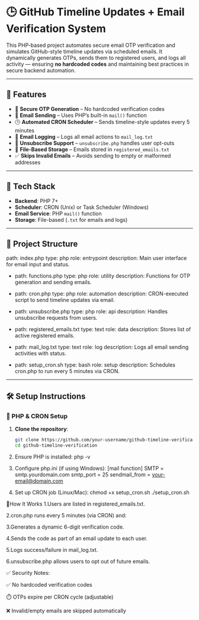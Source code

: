 # 🕒 GitHub Timeline Updates + Email Verification System

This PHP-based project automates secure email OTP verification and simulates GitHub-style timeline updates via scheduled emails. It dynamically generates OTPs, sends them to registered users, and logs all activity — ensuring **no hardcoded codes** and maintaining best practices in secure backend automation.

---

## 🚀 Features

- 🔐 **Secure OTP Generation** – No hardcoded verification codes
- 📩 **Email Sending** – Uses PHP’s built-in `mail()` function
- 🕒 **Automated CRON Scheduler** – Sends timeline-style updates every 5 minutes
- 🧾 **Email Logging** – Logs all email actions to `mail_log.txt`
- 📜 **Unsubscribe Support** – `unsubscribe.php` handles user opt-outs
- 📁 **File-Based Storage** – Emails stored in `registered_emails.txt`
- ✅ **Skips Invalid Emails** – Avoids sending to empty or malformed addresses

---

## 🧰 Tech Stack

- **Backend**: PHP 7+
- **Scheduler**: CRON (Unix) or Task Scheduler (Windows)
- **Email Service**: PHP `mail()` function
- **Storage**: File-based (`.txt` for emails and logs)

---

## 📁 Project Structure

path: index.php
    type: php
    role: entrypoint
    description: Main user interface for email input and status.

  - path: functions.php
    type: php
    role: utility
    description: Functions for OTP generation and sending emails.

  - path: cron.php
    type: php
    role: automation
    description: CRON-executed script to send timeline updates via email.

  - path: unsubscribe.php
    type: php
    role: api
    description: Handles unsubscribe requests from users.

  - path: registered_emails.txt
    type: text
    role: data
    description: Stores list of active registered emails.

  - path: mail_log.txt
    type: text
    role: log
    description: Logs all email sending activities with status.

  - path: setup_cron.sh
    type: bash
    role: setup
    description: Schedules cron.php to run every 5 minutes via CRON.


---

## 🛠️ Setup Instructions

### 🔧 PHP & CRON Setup

1. **Clone the repository**:
   ```bash
   git clone https://github.com/your-username/github-timeline-verification.git
   cd github-timeline-verification

2. Ensure PHP is installed: php -v
     
3. Configure php.ini (if using Windows):
[mail function]
SMTP = smtp.yourdomain.com
smtp_port = 25
sendmail_from = your-email@domain.com

4. Set up CRON job (Linux/Mac):
   chmod +x setup_cron.sh
   ./setup_cron.sh


📧How It Works
1.Users are listed in registered_emails.txt.

2.cron.php runs every 5 minutes (via CRON) and:

3.Generates a dynamic 6-digit verification code.

4.Sends the code as part of an email update to each user.

5.Logs success/failure in mail_log.txt.

6.unsubscribe.php allows users to opt out of future emails.


✅ Security Notes:

✅ No hardcoded verification codes

⏱️ OTPs expire per CRON cycle (adjustable)

❌ Invalid/empty emails are skipped automatically

